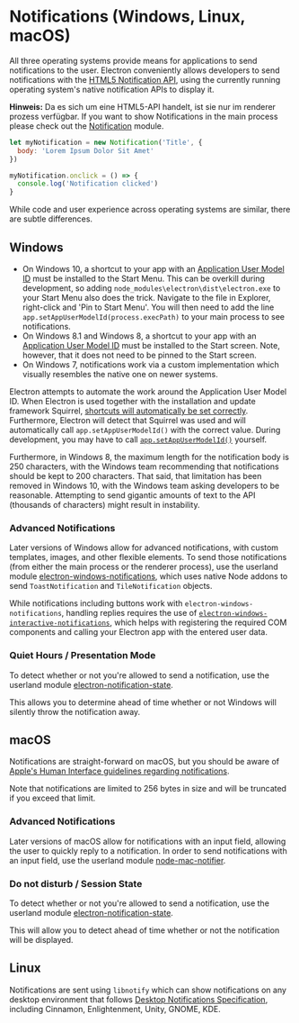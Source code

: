 # Notifications (Windows, Linux, macOS)

All three operating systems provide means for applications to send notifications to the user. Electron conveniently allows developers to send notifications with the [HTML5 Notification API](https://notifications.spec.whatwg.org/), using the currently running operating system's native notification APIs to display it.

**Hinweis:** Da es sich um eine HTML5-API handelt, ist sie nur im renderer prozess verfügbar. If you want to show Notifications in the main process please check out the [Notification](../api/notification.md) module.

```javascript
let myNotification = new Notification('Title', {
  body: 'Lorem Ipsum Dolor Sit Amet'
})

myNotification.onclick = () => {
  console.log('Notification clicked')
}
```

While code and user experience across operating systems are similar, there are subtle differences.

## Windows
* On Windows 10, a shortcut to your app with an [Application User Model ID][app-user-model-id] must be installed to the Start Menu. This can be overkill during development, so adding `node_modules\electron\dist\electron.exe` to your Start Menu also does the trick. Navigate to the file in Explorer, right-click and 'Pin to Start Menu'. You will then need to add the line `app.setAppUserModelId(process.execPath)` to your main process to see notifications.
* On Windows 8.1 and Windows 8, a shortcut to your app with an [Application User Model ID][app-user-model-id] must be installed to the Start screen. Note, however, that it does not need to be pinned to the Start screen.
* On Windows 7, notifications work via a custom implementation which visually resembles the native one on newer systems.

Electron attempts to automate the work around the Application User Model ID. When Electron is used together with the installation and update framework Squirrel, [shortcuts will automatically be set correctly][squirrel-events]. Furthermore, Electron will detect that Squirrel was used and will automatically call `app.setAppUserModelId()` with the correct value. During development, you may have to call [`app.setAppUserModelId()`][set-app-user-model-id] yourself.

Furthermore, in Windows 8, the maximum length for the notification body is 250 characters, with the Windows team recommending that notifications should be kept to 200 characters. That said, that limitation has been removed in Windows 10, with the Windows team asking developers to be reasonable. Attempting to send gigantic amounts of text to the API (thousands of characters) might result in instability.

### Advanced Notifications

Later versions of Windows allow for advanced notifications, with custom templates, images, and other flexible elements. To send those notifications (from either the main process or the renderer process), use the userland module [electron-windows-notifications](https://github.com/felixrieseberg/electron-windows-notifications), which uses native Node addons to send `ToastNotification` and `TileNotification` objects.

While notifications including buttons work with `electron-windows-notifications`, handling replies requires the use of [`electron-windows-interactive-notifications`](https://github.com/felixrieseberg/electron-windows-interactive-notifications), which helps with registering the required COM components and calling your Electron app with the entered user data.

### Quiet Hours / Presentation Mode

To detect whether or not you're allowed to send a notification, use the userland module [electron-notification-state](https://github.com/felixrieseberg/electron-notification-state).

This allows you to determine ahead of time whether or not Windows will silently throw the notification away.

## macOS

Notifications are straight-forward on macOS, but you should be aware of [Apple's Human Interface guidelines regarding notifications](https://developer.apple.com/macos/human-interface-guidelines/system-capabilities/notifications/).

Note that notifications are limited to 256 bytes in size and will be truncated if you exceed that limit.

### Advanced Notifications

Later versions of macOS allow for notifications with an input field, allowing the user to quickly reply to a notification. In order to send notifications with an input field, use the userland module [node-mac-notifier](https://github.com/CharlieHess/node-mac-notifier).

### Do not disturb / Session State

To detect whether or not you're allowed to send a notification, use the userland module [electron-notification-state](https://github.com/felixrieseberg/electron-notification-state).

This will allow you to detect ahead of time whether or not the notification will be displayed.

## Linux

Notifications are sent using `libnotify` which can show notifications on any desktop environment that follows [Desktop Notifications Specification][notification-spec], including Cinnamon, Enlightenment, Unity, GNOME, KDE.

[notification-spec]: https://developer.gnome.org/notification-spec/
[app-user-model-id]: https://msdn.microsoft.com/en-us/library/windows/desktop/dd378459(v=vs.85).aspx
[set-app-user-model-id]: ../api/app.md#appsetappusermodelidid-windows
[squirrel-events]: https://github.com/electron/windows-installer/blob/master/README.md#handling-squirrel-events
